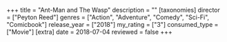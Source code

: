 +++
title = "Ant-Man and The Wasp"
description = ""
[taxonomies]
director = ["Peyton Reed"] 
genres = ["Action", "Adventure", "Comedy", "Sci-Fi", "Comicbook"]
release_year = ["2018"]
my_rating = ["3"]
consumed_type = ["Movie"]
[extra]
date = 2018-07-04
reviewed = false
+++

